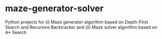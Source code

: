 # maze-generator-solver
Python projects for (i) Maze generator algorithm based on Depth-First Search and Recursive Backtracker and (ii) Maze solver algorithm based on A* Search
